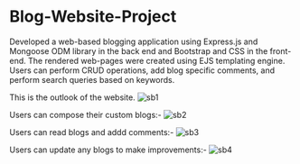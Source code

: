 # Blog-Website-Project
Developed a web-based blogging application using Express.js and Mongoose ODM library in the back end and
Bootstrap and CSS in the front-end. The rendered web-pages were created using EJS templating engine.
Users can perform CRUD operations, add blog specific comments, and perform search queries based on keywords.

This is the outlook of the  website.
![sb1](https://user-images.githubusercontent.com/45733974/133327024-0e2c7153-d1d2-4578-948a-a4a6f875ec02.png)

Users can compose their custom blogs:-
![sb2](https://user-images.githubusercontent.com/45733974/133327418-34b10125-6c49-46ec-af3b-2941eb8c56de.png)

Users can read blogs and addd comments:-
![sb3](https://user-images.githubusercontent.com/45733974/133327631-c7fe4f00-b7b8-4ec0-8d25-a9690c9546f5.png)

Users can update any blogs to make improvements:-
![sb4](https://user-images.githubusercontent.com/45733974/133327945-797cf90f-87ae-41ed-9e2d-0be0c713ef01.png)
